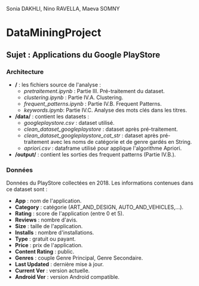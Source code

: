 Sonia DAKHLI, Nino RAVELLA, Maeva SOMNY
# DataMiningProject
## Sujet : Applications du Google PlayStore

### Architecture
- **/** : les fichiers source de l'analyse :
  - *pretraitement.ipynb* : Partie III. Pré-traitement du dataset.
  - *clustering.ipynb* : Partie IV.A. Clustering.
  - *frequent_patterns.ipynb* : Partie IV.B. Frequent Patterns.
  - *keywords.ipynb*: Partie IV.C. Analyse des mots clés dans les titres.
- **/data/** : contient les datasets :
  - *googleplaystore.csv* : dataset utilisé.
  - *clean_dataset_googleplaystore* : dataset après pré-traitement.
  - *clean_dataset_googleplaystore_cat_str* : dataset après pré-traitement avec les noms de catégorie et de genre gardés en String.
  - *apriori.csv* : dataframe utilisé pour applique l'algorithme Apriori.
- **/output/** : contient les sorties des frequent patterns (Partie IV.B.).

### Données
Données du PlayStore collectées en 2018. Les informations contenues dans ce dataset sont : 
- **App** : nom de l'application.
- **Category** : catégorie (ART_AND_DESIGN, AUTO_AND_VEHICLES,...).
- **Rating** : score de l'application (entre 0 et 5).
- **Reviews** : nombre d'avis.
- **Size** : taille de l'application.
- **Installs** : nombre d'installations.
- **Type** : gratuit ou payant.
- **Price** : prix de l'application.
- **Content Rating** : public.
- **Genres** : couple Genre Principal, Genre Secondaire.
- **Last Updated** : dernière mise à jour.
- **Current Ver** : version actuelle.
- **Android Ver** : version Android compatible.
